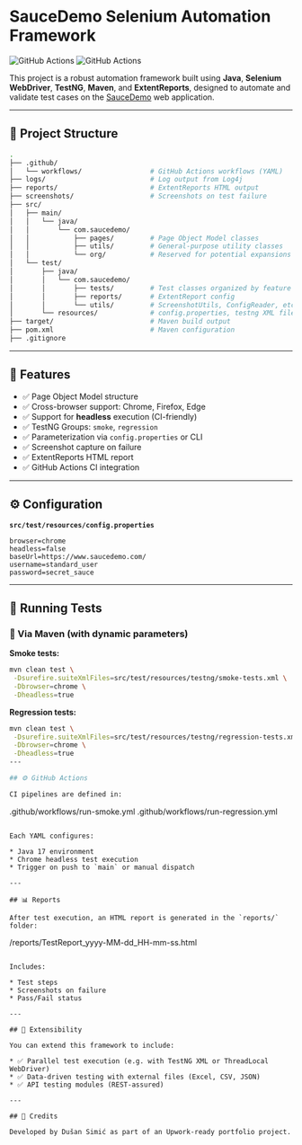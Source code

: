 # SauceDemo Selenium Automation Framework

![GitHub Actions](https://github.com/Dule01/sauce-demo/actions/workflows/run-smoke.yml/badge.svg)
![GitHub Actions](https://github.com/Dule01/sauce-demo/actions/workflows/run-regression.yml/badge.svg)

This project is a robust automation framework built using **Java**, **Selenium WebDriver**, **TestNG**, **Maven**, and **ExtentReports**, designed to automate and validate test cases on the [SauceDemo](https://www.saucedemo.com) web application.

---

## 📁 Project Structure

```bash
.
├── .github/
│   └── workflows/                 # GitHub Actions workflows (YAML)
├── logs/                          # Log output from Log4j
├── reports/                       # ExtentReports HTML output
├── screenshots/                   # Screenshots on test failure
├── src/
│   ├── main/
│   │   └── java/
│   │       └── com.saucedemo/
│   │           ├── pages/         # Page Object Model classes
│   │           ├── utils/         # General-purpose utility classes
│   │           └── org/           # Reserved for potential expansions
│   └── test/
│       ├── java/
│       │   └── com.saucedemo/
│       │       ├── tests/         # Test classes organized by feature
│       │       ├── reports/       # ExtentReport config
│       │       └── utils/         # ScreenshotUtils, ConfigReader, etc.
│       └── resources/             # config.properties, testng XML files
├── target/                        # Maven build output
├── pom.xml                        # Maven configuration
├── .gitignore
```

---

## 🚀 Features

* ✅ Page Object Model structure
* ✅ Cross-browser support: Chrome, Firefox, Edge
* ✅ Support for **headless** execution (CI-friendly)
* ✅ TestNG Groups: `smoke`, `regression`
* ✅ Parameterization via `config.properties` or CLI
* ✅ Screenshot capture on failure
* ✅ ExtentReports HTML report
* ✅ GitHub Actions CI integration

---

## ⚙️ Configuration

**`src/test/resources/config.properties`**

```properties
browser=chrome
headless=false
baseUrl=https://www.saucedemo.com/
username=standard_user
password=secret_sauce
```

---

## 🧪 Running Tests

### 🔹 Via Maven (with dynamic parameters)

**Smoke tests:**

```bash
mvn clean test \
 -Dsurefire.suiteXmlFiles=src/test/resources/testng/smoke-tests.xml \
 -Dbrowser=chrome \
 -Dheadless=true
```

**Regression tests:**

```bash
mvn clean test \
 -Dsurefire.suiteXmlFiles=src/test/resources/testng/regression-tests.xml \
 -Dbrowser=chrome \
 -Dheadless=true
---

## ⚙️ GitHub Actions

CI pipelines are defined in:

```
.github/workflows/run-smoke.yml
.github/workflows/run-regression.yml
```

Each YAML configures:

* Java 17 environment
* Chrome headless test execution
* Trigger on push to `main` or manual dispatch

---

## 📊 Reports

After test execution, an HTML report is generated in the `reports/` folder:

```
/reports/TestReport_yyyy-MM-dd_HH-mm-ss.html
```

Includes:

* Test steps
* Screenshots on failure
* Pass/Fail status

---

## 🔧 Extensibility

You can extend this framework to include:

* ✅ Parallel test execution (e.g. with TestNG XML or ThreadLocal WebDriver)
* ✅ Data-driven testing with external files (Excel, CSV, JSON)
* ✅ API testing modules (REST-assured)

---

## 🧠 Credits

Developed by Dušan Simić as part of an Upwork-ready portfolio project.

